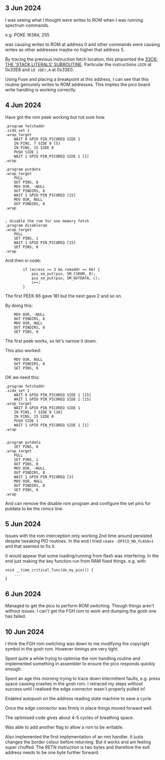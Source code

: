 ## 3 Jun 2024

I was seeing what I thought were writes to ROM when I was running spectrum commands.

e.g. POKE 16384, 255

was causing writes to ROM at address 0 and other commands were causing writes as other addresses maybe no higher that address 5.

By tracing the previous instruction fetch location, this pinpointed the 
[33C6: THE 'STACK LITERALS' SUBROUTINE](https://skoolkid.github.io/rom/asm/33C6.html). Particular the instructions `LDIR` at 0x33E8 and `LD (DE),A` at 0x33E0.

Using Fuse and placing a breakpoint at this address, I can see that this routine geniunely writes to ROM addresses. This implies the pico board write handling is working correctly.


## 4 Jun 2024

Have got the rom peek working but not sure how.


```
.program fetchaddr
.side_set 1
.wrap_target
    WAIT 0 GPIO PIN_PICOREQ SIDE 1 
    IN PINS, 7 SIDE 0 [5]
    IN PINS, 25 SIDE 0 
    PUSH SIDE 1
    WAIT 1 GPIO PIN_PICOREQ SIDE 1 [1]
.wrap

.program putdata
.wrap_target
    PULL
    OUT PINS, 8
    MOV OSR, ~NULL
    OUT PINDIRS, 8
    WAIT 1 GPIO PIN_PICOREQ [15]
    MOV OSR, NULL
    OUT PINDIRS, 8
.wrap


; disable the rom for one memory fetch
.program disablerom
.wrap_target
    PULL 
    SET PINS, 1
    WAIT 1 GPIO PIN_PICOREQ [15]
    SET PINS, 0
.wrap
```

And then in code:

```
        if (access == 3 && romaddr == 66) {
            pio_sm_put(pio, SM_CSROM, 0);
            pio_sm_put(pio, SM_OUTDATA, c);
            c++;
        }
```

The first PEEK 66 gave 181 but the next gave 2 and so on.


By doing this:

```
    MOV OSR, ~NULL
    OUT PINDIRS, 8
    MOV OSR, NULL
    OUT PINDIRS, 8
    SET PINS, 0    
```

The first peek works, so let's narrow it down.

This also worked:
```
    MOV OSR, NULL
    OUT PINDIRS, 8
    SET PINS, 0    
```

OK we need this:

```
.program fetchaddr
.side_set 1
    WAIT 0 GPIO PIN_PICOREQ SIDE 1 [15]
    WAIT 1 GPIO PIN_PICOREQ SIDE 1 [15]
.wrap_target
    WAIT 0 GPIO PIN_PICOREQ SIDE 1 
    IN PINS, 7 SIDE 0 [10]
    IN PINS, 25 SIDE 0 
    PUSH SIDE 1
    WAIT 1 GPIO PIN_PICOREQ SIDE 1 [1]
.wrap


.program putdata
    SET PINS, 0    
.wrap_target
    PULL
    SET PINS, 1
    OUT PINS, 8
    MOV OSR, ~NULL
    OUT PINDIRS, 8
    WAIT 1 GPIO PIN_PICOREQ [3]
    MOV OSR, NULL
    OUT PINDIRS, 8
    SET PINS, 0
.wrap
```

And can remove the disable rom program and configure the set pins for putdata to be
the romcs line.

## 5 Jun 2024

Issues with the rom interception only working 2nd time around persisted despite tweaking PIO
routines. In the end I tried `cmake -DPICO_NO_FLASH=1` and that seemed to fix it.

It would appear that some loading/running from flash was interfering. In the end just making
the key function run from RAM fixed things. e.g. with

```
void __time_critical_func(do_my_pio)() {
    ...
}
```

## 6 Jun 2024

Managed to get the pico to perform ROM switching. Though things aren't without
issues. I can't get the FGH rom to work and dumping the gosh one has failed.

## 10 Jun 2024

I think the FGH rom switching was down to me modifying the copyright symbol
in the gosh rom. However timings are very tight.

Spent quite a while trying to optimise the rom handling routine and implemented something in assembler to ensure the pico responds quickly enough.

Spent an age this morning trying to trace down intermittent faults, e.g. press space causing crashes in the gosh rom. I retraced my steps without success until I realised the edge connector wasn't properly pulled in!

Enabled autopush on the address reading state machine to save a cycle.

Once the edge connector was firmly in place things moved forward well.

The optimised code gives about 4-5 cycles of breathing space.

Was able to add another flag to allow a rom to be writable.

Also implemented the first implementation of an nmi handler. It justs changes the border colour before returning. But it works and am feeling super chuffed. The RETN instruction is two bytes and therefore the exit address needs to be one byte further forward.

